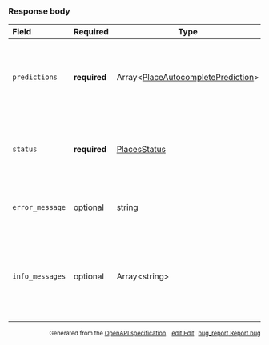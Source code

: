 <!--- This is a generated file, do not edit! -->
<!--- [START maps_http_schema_placesqueryautocompleteresponse] -->
<h3 class="schema-object" id="PlacesQueryAutocompleteResponse">Response body</h3>

| Field           | Required     | Type                                                                                                   | Description                                                                                                                                                                                                                        |
| :-------------- | ------------ | ------------------------------------------------------------------------------------------------------ | ---------------------------------------------------------------------------------------------------------------------------------------------------------------------------------------------------------------------------------- |
| `predictions`   | **required** | Array&lt;[PlaceAutocompletePrediction](#PlaceAutocompletePrediction "PlaceAutocompletePrediction")&gt; | <div class="ref-property-description"><p>Contains an array of predictions.</p><p>See <a href="#PlaceAutocompletePrediction">PlaceAutocompletePrediction</a> for more information.</div>                                            |
| `status`        | **required** | [PlacesStatus](#PlacesStatus "PlacesStatus")                                                           | <div class="ref-property-description"><p>Contains metadata on the request.</p><p>See <a href="#PlacesStatus">PlacesStatus</a> for more information.</div>                                                                          |
| `error_message` | optional     | string                                                                                                 | <div class="nonref-property-description"><p>Contains additional information about the request.</p></div>                                                                                                                           |
| `info_messages` | optional     | Array&lt;string&gt;                                                                                    | <div class="nonref-property-description"><p>Contains additional information about the request. This field is only returned for successful requests. It may not always be returned, and its content is subject to change.</p></div> |

<p style="text-align: right; font-size: smaller;">Generated from the <a class="gc-analytics-event" data-category="GMP" data-label="openapi-github" href="https://github.com/googlemaps/openapi-specification" title="Google Maps Platform OpenAPI Specification" class="external">OpenAPI specification</a>.
<a class="gc-analytics-event" data-category="GMP" data-label="openapi-github" style="margin-left: 5px;" href="https://github.com/googlemaps/openapi-specification/blob/main/specification/schema" title="Edit on GitHub"><span class="material-icons">edit</span> Edit</a>
<a class="gc-analytics-event" data-category="GMP" data-label="openapi-github" style="margin-left: 5px;" href="https://github.com/googlemaps/openapi-specification/issues/new?assignees=&labels=type%3A+bug%2C+triage+me&template=bug_report.md&title=[schema] Bug - PlacesQueryAutocompleteResponse" title="File bug for schema on GitHub"><span class="material-icons">bug_report</span> Report bug</a>
</p>

<!--- [END maps_http_schema_placesqueryautocompleteresponse] -->
